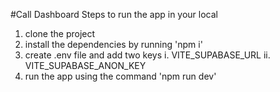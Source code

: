 #Call Dashboard
Steps to run the app in your local
1. clone the project
2. install the dependencies by running 'npm i'
3. create .env file and add two keys 
  i. VITE_SUPABASE_URL
  ii. VITE_SUPABASE_ANON_KEY
4. run the app using the command 'npm run dev'